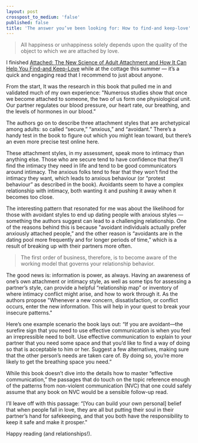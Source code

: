 ```yaml
---
layout: post
crosspost_to_medium: 'false'
published: false
title: 'The answer you’ve been looking for: How to find-and keep-love'
---
```

> All happiness or unhappiness solely depends upon the quality of the object to which we are attached by love.

I finished [Attached: The New Science of Adult Attachment and How It Can Help You Find-and Keep-Love](http://amzn.to/2axmulP) while at the cottage this summer — it’s a quick and engaging read that I recommend to just about anyone. 

From the start, It was the research in this book that pulled me in and validated much of my own experience: "Numerous studies show that once we become attached to someone, the two of us form one physiological unit. Our partner regulates our blood pressure, our heart rate, our breathing, and the levels of hormones in our blood.” 

The authors go on to describe three attachment styles that are archetypical among adults: so called “secure,” “anxious,” and “avoidant.” There’s a handy test in the book to figure out which you might lean toward, but there’s an even more precise test online here. 

These attachment styles, in my assessment, speak more to intimacy than anything else. Those who are secure tend to have confidence that they’ll find the intimacy they need in life and tend to be good communicators around intimacy. The anxious folks tend to fear that they won’t find the intimacy they want, which leads to anxious behaviour (or “protest behaviour” as described in the book). Avoidants seem to have a complex relationship with intimacy, both wanting it and pushing it away when it becomes too close. 

The interesting pattern that resonated for me was about the likelihood for those with avoidant styles to end up dating people with anxious styles — something the authors suggest can lead to a challenging relationship. One of the reasons behind this is because "avoidant individuals actually prefer anxiously attached people,” and the other reason is “avoidants are in the dating pool more frequently and for longer periods of time,” which is a result of breaking up with their partners more often. 

> The first order of business, therefore, is to become aware of the working model that governs your relationship behavior.

The good news is: information is power, as always. Having an awareness of one’s own attachment or intimacy style, as well as some tips for assessing a partner’s style, can provide a helpful “relationship map” or inventory of where intimacy conflict might arise, and how to work through it. As the authors propose "Whenever a new concern, dissatisfaction, or conflict occurs, enter the new information. This will help in your quest to break your insecure patterns." 

Here’s one example scenario the book lays out: “If you are avoidant—the surefire sign that you need to use effective communication is when you feel an irrepressible need to bolt. Use effective communication to explain to your partner that you need some space and that you’d like to find a way of doing so that is acceptable to him or her. Suggest a few alternatives, making sure that the other person’s needs are taken care of. By doing so, you’re more likely to get the breathing space you need.”

While this book doesn’t dive into the details how to master “effective communication,” the passages that do touch on the topic reference enough of the patterns from non-violent communication (NVC) that one could safely assume that any book on NVC would be a sensible follow-up read.

I’ll leave off with this passage: “[You can build your own personal] belief that when people fall in love, they are all but putting their soul in their partner’s hand for safekeeping, and that you both have the responsibility to keep it safe and make it prosper."

Happy reading (and relationships!).


